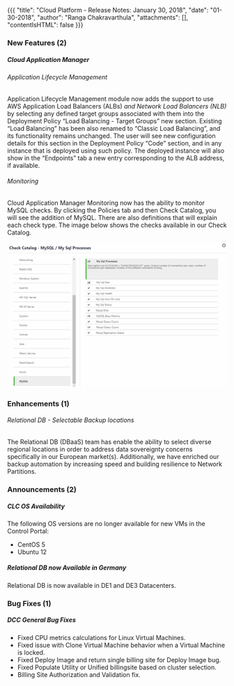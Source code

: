 {{{
"title": "Cloud Platform - Release Notes: January 30, 2018",
"date": "01-30-2018",
"author": "Ranga Chakravarthula",
"attachments": [],
"contentIsHTML": false
}}}

### New Features (2)

##### Cloud Application Manager

###### Application Lifecycle Management

Application Lifecycle Management module now adds the support to use AWS Application Load Balancers (ALBs) *and Network Load Balancers (NLB)* by selecting any defined target groups associated with them into the Deployment Policy “Load Balancing - Target Groups” new section. Existing “Load Balancing” has been also renamed to “Classic Load Balancing”, and its functionality remains unchanged. The user will see new configuration details for this section in the Deployment Policy “Code” section, and in any instance that is deployed using such policy. The deployed instance will also show in the “Endpoints” tab a new entry corresponding to the ALB address, if available.


###### Monitoring

Cloud Application Manager Monitoring now has the ability to monitor MySQL checks. By clicking the Policies tab and then Check Catalog, you will see the addition of MySQL. There are also definitions that will explain each check type. The image below shows the checks available in our Check Catalog.

![Image1](../../images/cloud-application-manager/MySQL_checks.png)


### Enhancements (1)

###### Relational DB - Selectable Backup locations

The Relational DB (DBaaS) team has enable the ability to select diverse regional locations in order to address data sovereignty concerns specifically in our European market(s). Additionally, we have enriched our backup automation by increasing speed and building resilience to Network Partitions.


### Announcements (2)

##### CLC OS Availability

The following OS versions are no longer available for new VMs in the Control Portal:

* CentOS 5
* Ubuntu 12

##### Relational DB now Available in Germany

Relational DB is now available in DE1 and DE3 Datacenters.

### Bug Fixes (1)

##### DCC General Bug Fixes

* Fixed CPU metrics calculations for Linux Virtual Machines.
* Fixed issue with Clone Virtual Machine behavior when a Virtual Machine is locked.
* Fixed Deploy Image and return single billing site for Deploy Image bug.
* Fixed Populate Utility or Unified billingsite based on cluster selection.
* Billing Site Authorization and Validation fix.